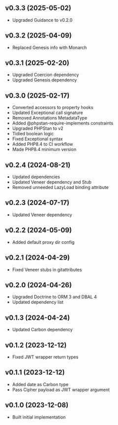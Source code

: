 ## v0.3.3 (2025-05-02)
* Upgraded Guidance to v0.2.0

## v0.3.2 (2025-04-09)
* Replaced Genesis info with Monarch

## v0.3.1 (2025-02-20)
* Upgraded Coercion dependency
* Upgraded Genesis dependency

## v0.3.0 (2025-02-17)
* Converted accessors to property hooks
* Updated Exceptional call signature
* Removed Annotations MetadataType
* Added @phpstan-require-implements constraints
* Upgraded PHPStan to v2
* Tidied boolean logic
* Fixed Exceptional syntax
* Added PHP8.4 to CI workflow
* Made PHP8.4 minimum version

## v0.2.4 (2024-08-21)
* Updated dependencies
* Updated Veneer dependency and Stub
* Removed unneeded LazyLoad binding attribute

## v0.2.3 (2024-07-17)
* Updated Veneer dependency

## v0.2.2 (2024-05-09)
* Added default proxy dir config

## v0.2.1 (2024-04-29)
* Fixed Veneer stubs in gitattributes

## v0.2.0 (2024-04-26)
* Upgraded Doctrine to ORM 3 and DBAL 4
* Updated dependency list

## v0.1.3 (2024-04-24)
* Updated Carbon dependency

## v0.1.2 (2023-12-12)
* Fixed JWT wrapper return types

## v0.1.1 (2023-12-12)
* Added date as Carbon type
* Pass Cipher payload as JWT wrapper argument

## v0.1.0 (2023-12-08)
* Built initial implementation
